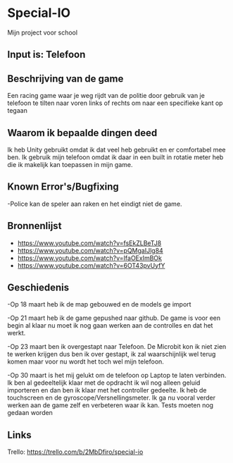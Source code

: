 # Special-IO
Mijn project voor school
## Input is: Telefoon ##


## Beschrijving van de game ##
Een racing game waar je weg rijdt van de politie door gebruik van je telefoon te tilten naar voren links of rechts om naar een specifieke kant op tegaan

## Waarom ik bepaalde dingen deed ##

Ik heb Unity gebruikt omdat ik dat veel heb gebruikt en er comfortabel mee ben. Ik gebruik mijn telefoon omdat ik daar in een built in rotatie meter heb die ik makelijk kan toepassen in mijn game.


## Known Error's/Bugfixing ##

-Police kan de speler aan raken en het eindigt niet de game.

## Bronnenlijst ##
- https://www.youtube.com/watch?v=fsEkZLBeTJ8
- https://www.youtube.com/watch?v=pQMgaIJlg84
- https://www.youtube.com/watch?v=IfaOExImBOk
- https://www.youtube.com/watch?v=6OT43pvUyfY

## Geschiedenis ##
-Op 18 maart heb ik de map gebouwed en de models ge import

-Op 21 maart heb ik de game gepushed naar github. De game is voor een begin al klaar nu moet ik nog gaan werken aan de controlles en dat het werkt.


-Op 23 maart ben ik overgestapt naar Telefoon. De Microbit kon ik niet zien te werken krijgen dus ben ik over gestapt, ik zal waarschijnlijk wel terug komen maar voor nu wordt het toch wel mijn telefoon.

-Op 30 maart is het mij gelukt om de telefoon op Laptop te laten verbinden. Ik ben al gedeeltelijk klaar met de opdracht ik wil nog alleen geluid importeren en dan ben ik klaar met het controller gedeelte. Ik heb de touchscreen en de gyroscope/Versnellingsmeter. Ik ga nu vooral verder werken aan de game zelf en verbeteren waar ik kan.
Tests moeten nog gedaan worden 

## Links ##
Trello: https://trello.com/b/2MbDfiro/special-io


